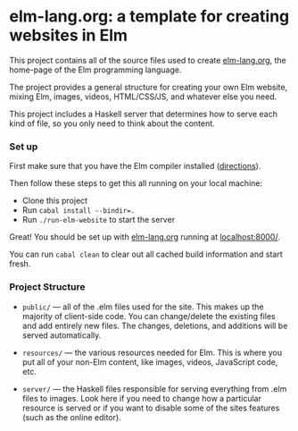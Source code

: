 # elm-lang.org: a template for creating websites in Elm

This project contains all of the source files used to create
[elm-lang.org](http://elm-lang.org/), the home-page of the Elm programming
language.

The project provides a general structure for creating your own Elm website,
mixing Elm, images, videos, HTML/CSS/JS, and whatever else you need.

This project includes a Haskell server that determines how to serve each kind of
file, so you only need to think about the content.

### Set up

First make sure that you have the Elm compiler installed
([directions](https://github.com/evancz/Elm#elm)).

Then follow these steps to get this all running on your local machine:

- Clone this project
- Run `cabal install --bindir=.`
- Run `./run-elm-website` to start the server

Great! You should be set up with [elm-lang.org](http://elm-lang.org/) running at
[localhost:8000/](http://localhost:8000/).

You can run `cabal clean` to clear out all cached build information and start fresh.

### Project Structure

- `public/` &mdash; all of the .elm files used for the site. This makes up the
  majority of client-side code.  You can change/delete the existing files and
  add entirely new files. The changes, deletions, and additions will be served
  automatically.

- `resources/` &mdash; the various resources needed for Elm. This is where you
  put all of your non-Elm content, like images, videos, JavaScript code, etc.

- `server/` &mdash; the Haskell files responsible for serving everything from
  .elm files to images. Look here if you need to change how a particular
  resource is served or if you want to disable some of the sites features (such
  as the online editor).
